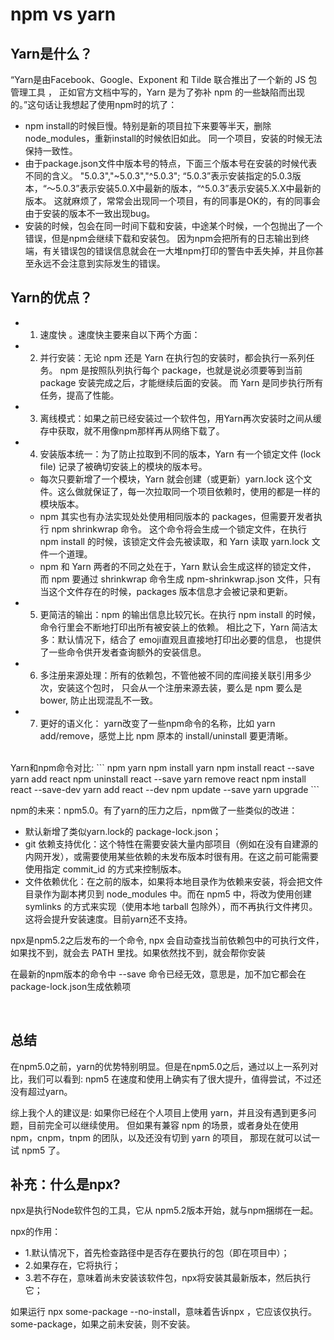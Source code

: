 # npm vs yarn
## Yarn是什么？
“Yarn是由Facebook、Google、Exponent 和 Tilde 联合推出了一个新的 JS 包管理工具 ，
正如官方文档中写的，Yarn 是为了弥补 npm 的一些缺陷而出现的。”这句话让我想起了使用npm时的坑了：

- npm install的时候巨慢。特别是新的项目拉下来要等半天，删除node_modules，重新install的时候依旧如此。
同一个项目，安装的时候无法保持一致性。
- 由于package.json文件中版本号的特点，下面三个版本号在安装的时候代表不同的含义。
"5.0.3","~5.0.3","^5.0.3";
“5.0.3”表示安装指定的5.0.3版本，“～5.0.3”表示安装5.0.X中最新的版本，“^5.0.3”表示安装5.X.X中最新的版本。
这就麻烦了，常常会出现同一个项目，有的同事是OK的，有的同事会由于安装的版本不一致出现bug。
- 安装的时候，包会在同一时间下载和安装，中途某个时候，一个包抛出了一个错误，但是npm会继续下载和安装包。
因为npm会把所有的日志输出到终端，有关错误包的错误信息就会在一大堆npm打印的警告中丢失掉，并且你甚至永远不会注意到实际发生的错误。

## Yarn的优点？
- 1) 速度快 。速度快主要来自以下两个方面：
- 2) 并行安装：无论 npm 还是 Yarn 在执行包的安装时，都会执行一系列任务。
npm 是按照队列执行每个 package，也就是说必须要等到当前 package 安装完成之后，才能继续后面的安装。
而 Yarn 是同步执行所有任务，提高了性能。
- 3) 离线模式：如果之前已经安装过一个软件包，用Yarn再次安装时之间从缓存中获取，就不用像npm那样再从网络下载了。
- 4) 安装版本统一：为了防止拉取到不同的版本，Yarn 有一个锁定文件 (lock file) 记录了被确切安装上的模块的版本号。
  - 每次只要新增了一个模块，Yarn 就会创建（或更新）yarn.lock 这个文件。这么做就保证了，每一次拉取同一个项目依赖时，使用的都是一样的模块版本。
  - npm 其实也有办法实现处处使用相同版本的 packages，但需要开发者执行 npm shrinkwrap 命令。
  这个命令将会生成一个锁定文件，在执行 npm install 的时候，该锁定文件会先被读取，和 Yarn 读取 yarn.lock 文件一个道理。
  - npm 和 Yarn 两者的不同之处在于，Yarn 默认会生成这样的锁定文件，
  而 npm 要通过 shrinkwrap 命令生成 npm-shrinkwrap.json 文件，只有当这个文件存在的时候，packages 版本信息才会被记录和更新。
- 5) 更简洁的输出：npm 的输出信息比较冗长。在执行 npm install <package> 的时候，
命令行里会不断地打印出所有被安装上的依赖。
相比之下，Yarn 简洁太多：默认情况下，结合了 emoji直观且直接地打印出必要的信息，
也提供了一些命令供开发者查询额外的安装信息。
- 6) 多注册来源处理：所有的依赖包，不管他被不同的库间接关联引用多少次，安装这个包时，
只会从一个注册来源去装，要么是 npm 要么是 bower, 防止出现混乱不一致。
- 7) 更好的语义化： yarn改变了一些npm命令的名称，比如 yarn add/remove，感觉上比 npm 原本的 install/uninstall 要更清晰。
<br>
Yarn和npm命令对比:
```
npm	                            yarn
npm install	                    yarn
npm install react --save	    yarn add react
npm uninstall react --save	    yarn remove react
npm install react --save-dev	yarn add react --dev
npm update --save	            yarn upgrade
```

npm的未来：npm5.0。有了yarn的压力之后，npm做了一些类似的改进：
- 默认新增了类似yarn.lock的 package-lock.json；
- git 依赖支持优化：这个特性在需要安装大量内部项目（例如在没有自建源的内网开发），或需要使用某些依赖的未发布版本时很有用。在这之前可能需要使用指定 commit_id 的方式来控制版本。
- 文件依赖优化：在之前的版本，如果将本地目录作为依赖来安装，将会把文件目录作为副本拷贝到 node_modules 中。而在 npm5 中，将改为使用创建 symlinks 的方式来实现（使用本地 tarball 包除外），而不再执行文件拷贝。这将会提升安装速度。目前yarn还不支持。

npx是npm5.2之后发布的一个命令, npx 会自动查找当前依赖包中的可执行文件，如果找不到，就会去 PATH 里找。如果依然找不到，就会帮你安装

在最新的npm版本的命令中 --save 命令已经无效，意思是，加不加它都会在package-lock.json生成依赖项

<br>

## 总结
在npm5.0之前，yarn的优势特别明显。但是在npm5.0之后，通过以上一系列对比，我们可以看到:
npm5 在速度和使用上确实有了很大提升，值得尝试，不过还没有超过yarn。

综上我个人的建议是:
如果你已经在个人项目上使用 yarn，并且没有遇到更多问题，目前完全可以继续使用。
但如果有兼容 npm 的场景，或者身处在使用 npm，cnpm，tnpm 的团队，以及还没有切到 yarn 的项目，
那现在就可以试一试 npm5 了。

## 补充：什么是npx?
npx是执行Node软件包的工具，它从 npm5.2版本开始，就与npm捆绑在一起。

npx的作用：
- 1.默认情况下，首先检查路径中是否存在要执行的包（即在项目中）；
- 2.如果存在，它将执行；
- 3.若不存在，意味着尚未安装该软件包，npx将安装其最新版本，然后执行它；

如果运行 npx some-package --no-install，意味着告诉npx ，它应该仅执行。some-package，如果之前未安装，则不安装。